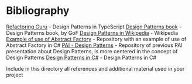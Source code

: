 # Bibliography

[Refactoring Guru](https://refactoring.guru/design-patterns/typescript) - Design Patterns in TypeScript
[Design Patterns book](https://www.javier8a.com/itc/bd1/articulo.pdf) - Design Patterns book, by GoF
[Design Patterns in Wikipedia](https://en.wikipedia.org/wiki/Software_design_pattern) - Wikipedia
[Example of use of Abstract Factory](https://github.com/juanvelez89/abstract-factory) - Repository with an example of use of Abstract Factory in C#
[PAI - Design Patterns](https://github.com/ULL-ESIT-PAI-2022-2023/2022-2023-pai-design-patterns-design-patterns-pai) - Repository of previous PAI presentation about Design Patterns, is more centered in the concept of Design Patterns
[Design Patterns in C#](https://www.dofactory.com/net/design-patterns) - Design Patterns in C#

Include in this directory all references and additional material used in your project
